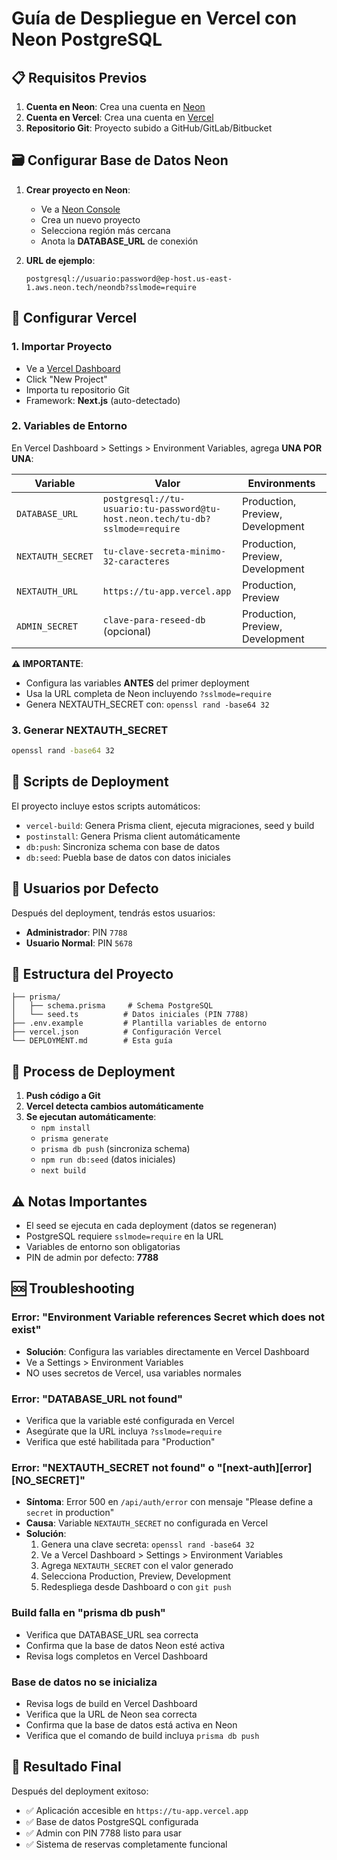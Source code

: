# Guía de Despliegue en Vercel con Neon PostgreSQL

## 📋 Requisitos Previos

1. **Cuenta en Neon**: Crea una cuenta en [Neon](https://neon.tech)
2. **Cuenta en Vercel**: Crea una cuenta en [Vercel](https://vercel.com)
3. **Repositorio Git**: Proyecto subido a GitHub/GitLab/Bitbucket

## 🗃️ Configurar Base de Datos Neon

1. **Crear proyecto en Neon**:
   - Ve a [Neon Console](https://console.neon.tech)
   - Crea un nuevo proyecto
   - Selecciona región más cercana
   - Anota la **DATABASE_URL** de conexión

2. **URL de ejemplo**:
   ```
   postgresql://usuario:password@ep-host.us-east-1.aws.neon.tech/neondb?sslmode=require
   ```

## 🚀 Configurar Vercel

### 1. Importar Proyecto
- Ve a [Vercel Dashboard](https://vercel.com/dashboard)
- Click "New Project"
- Importa tu repositorio Git
- Framework: **Next.js** (auto-detectado)

### 2. Variables de Entorno
En Vercel Dashboard > Settings > Environment Variables, agrega **UNA POR UNA**:

| Variable | Valor | Environments |
|----------|-------|--------------|
| `DATABASE_URL` | `postgresql://tu-usuario:tu-password@tu-host.neon.tech/tu-db?sslmode=require` | Production, Preview, Development |
| `NEXTAUTH_SECRET` | `tu-clave-secreta-minimo-32-caracteres` | Production, Preview, Development |
| `NEXTAUTH_URL` | `https://tu-app.vercel.app` | Production, Preview |
| `ADMIN_SECRET` | `clave-para-reseed-db` (opcional) | Production, Preview, Development |

**⚠️ IMPORTANTE**:
- Configura las variables **ANTES** del primer deployment
- Usa la URL completa de Neon incluyendo `?sslmode=require`
- Genera NEXTAUTH_SECRET con: `openssl rand -base64 32`

### 3. Generar NEXTAUTH_SECRET
```bash
openssl rand -base64 32
```

## 🔧 Scripts de Deployment

El proyecto incluye estos scripts automáticos:

- `vercel-build`: Genera Prisma client, ejecuta migraciones, seed y build
- `postinstall`: Genera Prisma client automáticamente
- `db:push`: Sincroniza schema con base de datos
- `db:seed`: Puebla base de datos con datos iniciales

## 👥 Usuarios por Defecto

Después del deployment, tendrás estos usuarios:

- **Administrador**: PIN `7788`
- **Usuario Normal**: PIN `5678`

## 📁 Estructura del Proyecto

```
├── prisma/
│   ├── schema.prisma     # Schema PostgreSQL
│   └── seed.ts          # Datos iniciales (PIN 7788)
├── .env.example         # Plantilla variables de entorno
├── vercel.json          # Configuración Vercel
└── DEPLOYMENT.md        # Esta guía
```

## 🔄 Process de Deployment

1. **Push código a Git**
2. **Vercel detecta cambios automáticamente**
3. **Se ejecutan automáticamente**:
   - `npm install`
   - `prisma generate`
   - `prisma db push` (sincroniza schema)
   - `npm run db:seed` (datos iniciales)
   - `next build`

## ⚠️ Notas Importantes

- El seed se ejecuta en cada deployment (datos se regeneran)
- PostgreSQL requiere `sslmode=require` en la URL
- Variables de entorno son obligatorias
- PIN de admin por defecto: **7788**

## 🆘 Troubleshooting

### Error: "Environment Variable references Secret which does not exist"
- **Solución**: Configura las variables directamente en Vercel Dashboard
- Ve a Settings > Environment Variables
- NO uses secretos de Vercel, usa variables normales

### Error: "DATABASE_URL not found"
- Verifica que la variable esté configurada en Vercel
- Asegúrate que la URL incluya `?sslmode=require`
- Verifica que esté habilitada para "Production"

### Error: "NEXTAUTH_SECRET not found" o "[next-auth][error][NO_SECRET]"
- **Síntoma**: Error 500 en `/api/auth/error` con mensaje "Please define a `secret` in production"
- **Causa**: Variable `NEXTAUTH_SECRET` no configurada en Vercel
- **Solución**:
  1. Genera una clave secreta: `openssl rand -base64 32`
  2. Ve a Vercel Dashboard > Settings > Environment Variables
  3. Agrega `NEXTAUTH_SECRET` con el valor generado
  4. Selecciona Production, Preview, Development
  5. Redespliega desde Dashboard o con `git push`

### Build falla en "prisma db push"
- Verifica que DATABASE_URL sea correcta
- Confirma que la base de datos Neon esté activa
- Revisa logs completos en Vercel Dashboard

### Base de datos no se inicializa
- Revisa logs de build en Vercel Dashboard
- Verifica que la URL de Neon sea correcta
- Confirma que la base de datos está activa en Neon
- Verifica que el comando de build incluya `prisma db push`

## 🎯 Resultado Final

Después del deployment exitoso:
- ✅ Aplicación accesible en `https://tu-app.vercel.app`
- ✅ Base de datos PostgreSQL configurada
- ✅ Admin con PIN 7788 listo para usar
- ✅ Sistema de reservas completamente funcional